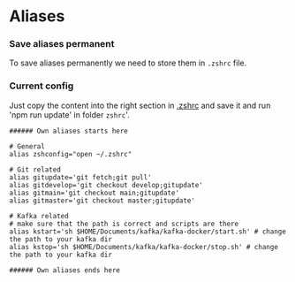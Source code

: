 # Aliases

### Save aliases permanent
To save aliases permanently we need to store them in `.zshrc` file.

### Current config
Just copy the content into the right section in [.zshrc](./zshrc/.zshrc) and save it and run 'npm run update' in folder `zshrc`'.

```
###### Own aliases starts here

# General
alias zshconfig="open ~/.zshrc"

# Git related
alias gitupdate='git fetch;git pull'
alias gitdevelop='git checkout develop;gitupdate'
alias gitmain='git checkout main;gitupdate'
alias gitmaster='git checkout master;gitupdate'

# Kafka related
# make sure that the path is correct and scripts are there
alias kstart='sh $HOME/Documents/kafka/kafka-docker/start.sh' # change the path to your kafka dir
alias kstop='sh $HOME/Documents/kafka/kafka-docker/stop.sh' # change the path to your kafka dir

###### Own aliases ends here
```
